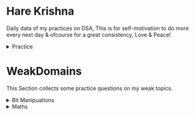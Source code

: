 # Hare Krishna
Daily data of my practices on DSA, This is for self-motivation to do more every next day & ofcourse for a great consistency, Love & Peace!

<details>
  <summary>Practice</summary>
  
| # | Total Questions | Question Topic | Platform | Remark
| --- | --- | --- | --- | --- |
| Day01 |  | Reccursion |  | Today was great!
 
</details>


# WeakDomains
This Section collects some practice questions on my weak topics.

<details>
  <summary>Bit Manipuations</summary>
  
| Date | Total Questions | Platform | Remark
| --- | --- | --- | --- |
| 02.Sept.22 |  |  |  |
 
</details>

<details>
  <summary>Maths</summary>
  
| Date | Total Questions | Platform | Remark
| --- | --- | --- | --- |
| 02.Sept.22 |  |  |  |
 
</details>



